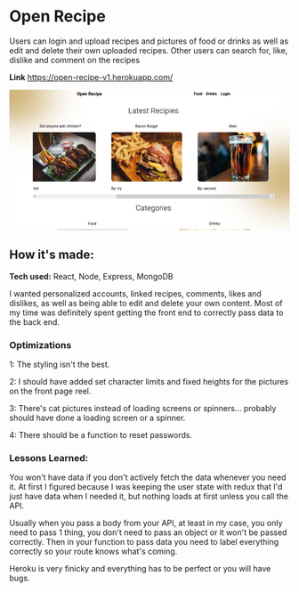# Open Recipe

Users can login and upload recipes and pictures of food or drinks as well as edit and delete their own uploaded recipes. Other users can search for, like, dislike and comment on the recipes

**Link** https://open-recipe-v1.herokuapp.com/

![cocktailscreenshot](https://github.com/TravyTheDev/TravyTheDev/blob/main/recipe-screenshot3a.png?raw=true)

## How it's made:
**Tech used:** React, Node, Express, MongoDB

I wanted personalized accounts, linked recipes, comments, likes and dislikes, as well as being able to edit and delete your own content. Most of my time was definitely spent getting the front end to correctly pass data to the back end.

### Optimizations 
1: The styling isn't the best.

2: I should have added set character limits and fixed heights for the pictures on the front page reel.

3: There's cat pictures instead of loading screens or spinners... probably should have done a loading screen or a spinner.

4: There should be a function to reset passwords.

### Lessons Learned:
You won't have data if you don't actively fetch the data whenever you need it. At first I figured because I was keeping the user state with redux that I'd just have data when I needed it, but nothing loads at first unless you call the API. 

Usually when you pass a body from your API, at least in my case, you only need to pass 1 thing, you don't need to pass an object or it won't be passed correctly. Then in your function to pass data you need to label everything correctly so your route knows what's coming. 

Heroku is very finicky and everything has to be perfect or you will have bugs. 

